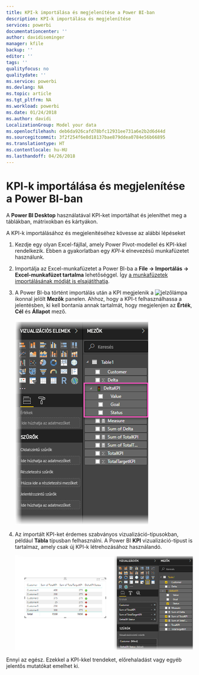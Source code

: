 ```yaml
---
title: KPI-k importálása és megjelenítése a Power BI-ban
description: KPI-k importálása és megjelenítése
services: powerbi
documentationcenter: ''
author: davidiseminger
manager: kfile
backup: ''
editor: ''
tags: ''
qualityfocus: no
qualitydate: ''
ms.service: powerbi
ms.devlang: NA
ms.topic: article
ms.tgt_pltfrm: NA
ms.workload: powerbi
ms.date: 01/24/2018
ms.author: davidi
LocalizationGroup: Model your data
ms.openlocfilehash: deb6da926cafd78bfc12931ee731a6e2b2d6d44d
ms.sourcegitcommit: 3f2f254f6e8d18137bae879ddea0784e56b66895
ms.translationtype: HT
ms.contentlocale: hu-HU
ms.lasthandoff: 04/26/2018
---
```

# <a name="import-and-display-kpis-in-power-bi"></a>KPI-k importálása és megjelenítése a Power BI-ban
A **Power BI Desktop** használatával KPI-ket importálhat és jeleníthet meg a táblákban, mátrixokban és kártyákon.

A KPI-k importálásához és megjelenítéséhez kövesse az alábbi lépéseket

1. Kezdje egy olyan Excel-fájllal, amely Power Pivot-modellel és KPI-kkel rendelkezik. Ebben a gyakorlatban egy *KPI-k* elnevezésű munkafüzetet használunk.

1. Importálja az Excel-munkafüzetet a Power BI-ba a **File -> Importálás -> Excel-munkafüzet tartalma** lehetőséggel. Így [a munkafüzetek importálásának módját is elsajátíthatja](desktop-import-excel-workbooks.md). 

1. A Power BI-ba történt importálás után a KPI megjelenik a ![jelzőlámpa](media/desktop-import-and-display-kpis/traffic.png) ikonnal jelölt **Mezők** panelen. Ahhoz, hogy a KPI-t felhasználhassa a jelentésben, ki kell bontania annak tartalmát, hogy megjelenjen az **Érték**, **Cél** és **Állapot** mező.

    ![](media/desktop-import-and-display-kpis/desktoppreviewfeatureon2.png)

1. Az importált KPI-ket érdemes szabványos vizualizáció-típusokban, például **Tábla** típusban felhasználni. A Power BI **KPI** vizualizáció-típust is tartalmaz, amely csak új KPI-k létrehozásához használandó.
   
    ![](media/desktop-import-and-display-kpis/desktoppreviewfeatureon3.png)

Ennyi az egész. Ezekkel a KPI-kkel trendeket, előrehaladást vagy egyéb jelentős mutatókat emelhet ki.
